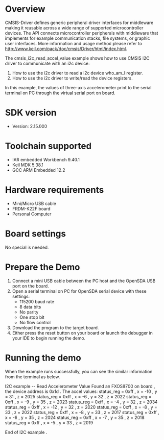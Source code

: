 Overview
========
CMSIS-Driver defines generic peripheral driver interfaces for middleware making it reusable across a wide 
range of supported microcontroller devices. The API connects microcontroller peripherals with middleware 
that implements for example communication stacks, file systems, or graphic user interfaces. 
More information and usage method please refer to http://www.keil.com/pack/doc/cmsis/Driver/html/index.html.

The cmsis_i2c_read_accel_value example shows how to use CMSIS I2C driver to communicate with an i2c device:

 1. How to use the i2c driver to read a i2c device who_am_I register.
 2. How to use the i2c driver to write/read the device registers.

In this example, the values of three-axis accelerometer print to the serial terminal on PC through
the virtual serial port on board.

SDK version
===========
- Version: 2.15.000

Toolchain supported
===================
- IAR embedded Workbench  9.40.1
- Keil MDK  5.38.1
- GCC ARM Embedded  12.2

Hardware requirements
=====================
- Mini/Micro USB cable
- FRDM-K22F board
- Personal Computer

Board settings
==============
No special is needed.

Prepare the Demo
================
1.  Connect a mini USB cable between the PC host and the OpenSDA USB port on the board.
2.  Open a serial terminal on PC for OpenSDA serial device with these settings:
    - 115200 baud rate
    - 8 data bits
    - No parity
    - One stop bit
    - No flow control
3.  Download the program to the target board.
4.  Either press the reset button on your board or launch the debugger in your IDE to begin running the demo.

Running the demo
================
When the example runs successfully, you can see the similar information from the terminal as below.

I2C example -- Read Accelerometer Value
Found an FXOS8700 on board , the device address is 0x1d .
The accel values:
status_reg = 0xff , x =   -10 , y =    31 , z =  2025
status_reg = 0xff , x =    -6 , y =    32 , z =  2022
status_reg = 0xff , x =    -9 , y =    35 , z =  2023
status_reg = 0xff , x =    -4 , y =    32 , z =  2034
status_reg = 0xff , x =   -12 , y =    32 , z =  2020
status_reg = 0xff , x =    -8 , y =    33 , z =  2022
status_reg = 0xff , x =    -8 , y =    33 , z =  2017
status_reg = 0xff , x =    -9 , y =    35 , z =  2024
status_reg = 0xff , x =    -7 , y =    35 , z =  2018
status_reg = 0xff , x =    -5 , y =    33 , z =  2019

End of I2C example .
